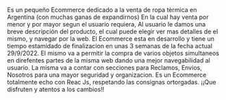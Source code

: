 
Es un pequeño Ecommerce dedicado a la venta de ropa tèrmica en Argentina (con muchas ganas de expandirnos)
En la cual hay venta por menor y por mayor segun el usuario requiera, 
Al usuario le damos una breve descripción del producto, el cual puede elegir ver mas detalles de el mismo, y navegar por la web.
El Ecommerce esta en desarrollo y tiene un tiempo estamidado de finalizacion en unas 3 semanas de la fecha actual 29/9/2022. El mismo va a permitir la compra de varios objetos simultaneos en direfentes partes de la misma web dando una mejor navegabilidad al usuario.
La misma va a contar con secciones para Reclamos, Envios, Nosotros para una mayor seguridad y organizacion.
Es un Ecommerce totalmente echo con Reac Js, respetando las consignas ortorgadas.
¡¡Que disfruten y atentos a los cambios!!
